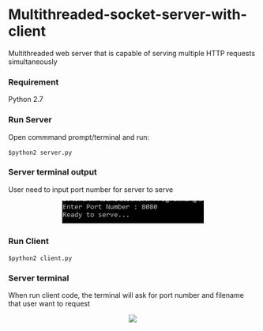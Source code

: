 # Multithreaded-socket-server-with-client
Multithreaded web server that is capable of serving multiple HTTP requests simultaneously

### Requirement 
Python 2.7<br>

### Run Server
Open commmand prompt/terminal  and run:

```
$python2 server.py
```
### Server terminal output
User need to input port number for server to serve
<div style="text-align:center"><img src="/images/server.JPG" /></div>



### Run Client

```
$python2 client.py
```
### Server terminal 
When run client code, the terminal will ask for port number and filename that user want to request
<div style="text-align:center"><img src="/images/client.JPG" /></div>




